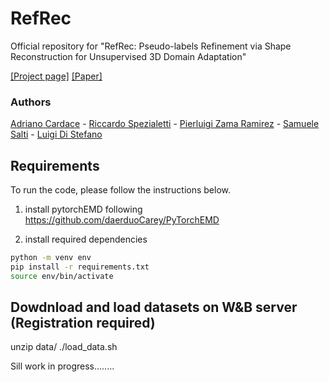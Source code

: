 # RefRec
Official repository for "RefRec: Pseudo-labels Refinement via Shape Reconstruction for Unsupervised 3D Domain Adaptation"

[[Project page]](https://cvlab-unibo.github.io/RefRec/) [[Paper]](https://arxiv.org/abs/2110.11036)

### Authors

[Adriano Cardace](https://www.unibo.it/sitoweb/adriano.cardace2) - [Riccardo Spezialetti](https://www.unibo.it/sitoweb/riccardo.spezialetti) - [Pierluigi Zama Ramirez](https://pierlui92.github.io/) - [Samuele Salti](https://vision.deis.unibo.it/ssalti/) - [Luigi Di Stefano](https://www.unibo.it/sitoweb/luigi.distefano/)


## Requirements
To run the code, please follow the instructions below.

1) install pytorchEMD following https://github.com/daerduoCarey/PyTorchEMD

2) install required dependencies

```bash
python -m venv env
pip install -r requirements.txt
source env/bin/activate
```

## Dowdnload and load datasets on W&B server (Registration required)
unzip data/
./load_data.sh

Sill work in progress........
